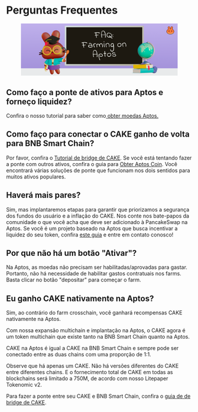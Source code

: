 # Perguntas Frequentes

<figure><img src="../../../.gitbook/assets/spaces_-MHREX7DHcljbY5IkjgJ-1972196547_uploads_NCc54CXuVNvtViajNMVI_image.webp" alt=""><figcaption></figcaption></figure>

## Como faço a ponte de ativos para Aptos e forneço liquidez?&#x20;

Confira o nosso tutorial para saber como[ obter moedas Aptos.](../../../inicio-aptos/obter-aptos-coins.md)&#x20;

## Como faço para conectar o CAKE ganho de volta para BNB Smart Chain?&#x20;

Por favor, confira o [Tutorial de bridge de CAKE](../../../inicio-aptos/tutorial-para-fazer-bridge-de-cake.md). Se você está tentando fazer a ponte com outros ativos, confira o guia para [Obter Aptos Coin](../../../inicio-aptos/obter-aptos-coins.md). Você encontrará várias soluções de ponte que funcionam nos dois sentidos para muitos ativos populares.&#x20;

## Haverá mais pares?&#x20;

Sim, mas implantaremos etapas para garantir que priorizamos a segurança dos fundos do usuário e a inflação do CAKE. Nos conte nos bate-papos da comunidade o que você acha que deve ser adicionado à PancakeSwap na Aptos. Se você é um projeto baseado na Aptos que busca incentivar a liquidez do seu token, confira [este guia](../../../implantacao-na-aptos.md) e entre em contato conosco!&#x20;

## Por que não há um botão "Ativar"?&#x20;

Na Aptos, as moedas não precisam ser habilitadas/aprovadas para gastar. Portanto, não há necessidade de habilitar gastos contratuais nos farms. Basta clicar no botão "depositar" para começar o farm.&#x20;

## Eu ganho CAKE nativamente na Aptos?&#x20;

Sim, ao contrário do farm crosschain, você ganhará recompensas CAKE nativamente na Aptos.&#x20;

Com nossa expansão multichain e implantação na Aptos, o CAKE agora é um token multichain que existe tanto na BNB Smart Chain quanto na Aptos.&#x20;

CAKE na Aptos é igual a CAKE na BNB Smart Chain e sempre pode ser conectado entre as duas chains com uma proporção de 1:1.&#x20;

Observe que há apenas um CAKE. Não há versões diferentes do CAKE entre diferentes chains. E o fornecimento total de CAKE em todas as blockchains será limitado a 750M, de acordo com nosso Litepaper Tokenomic v2.&#x20;

Para fazer a ponte entre seu CAKE e BNB Smart Chain, confira o [guia de de bridge de CAKE](../../../inicio-aptos/tutorial-para-fazer-bridge-de-cake.md).
